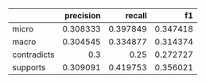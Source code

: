 |             |   precision |   recall |       f1 |
|:------------|------------:|---------:|---------:|
| micro       |    0.308333 | 0.397849 | 0.347418 |
| macro       |    0.304545 | 0.334877 | 0.314374 |
| contradicts |    0.3      | 0.25     | 0.272727 |
| supports    |    0.309091 | 0.419753 | 0.356021 |